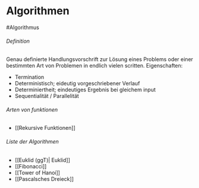 # Algorithmen
#Algorithmus 
###### Definition
Genau definierte Handlungsvorschrift zur Lösung eines Problems oder einer bestimmten Art von Problemen in endlich vielen scritten. 
Eigenschaften:

- Termination
- Deterministisch; eideutig vorgeschriebener Verlauf
- Determiniertheit; eindeutiges Ergebnis bei gleichem input
- Sequentialität / Parallelität

###### Arten von funktionen
- [[Rekursive Funktionen]]

###### Liste der Algorithmen
- [[Euklid (ggT)| Euklid]]
- [[Fibonacci]]
- [[Tower of Hanoi]]
- [[Pascalsches Dreieck]]

